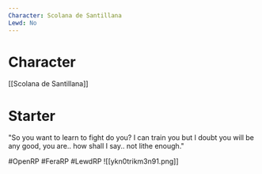 ```yaml
---
Character: Scolana de Santillana
Lewd: No
---
```

# Character
[[Scolana de Santillana]]

# Starter
"So you want to learn to fight do you? I can train you but I doubt you will be any good, you are.. how shall I say.. not lithe enough."  

#OpenRP #FeraRP #LewdRP 
![[ykn0trikm3n91.png]]